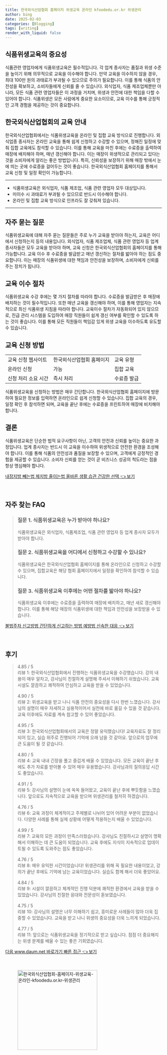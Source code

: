 ```yaml
---
title: 한국외식산업협회 홈페이지 위생교육 온라인 kfoodedu.or.kr 위생관리
author: bing
date: 2025-02-03
categories: [Blogging]
tags: [writing]
render_with_liquid: false
---
```



<h2 id='식품위생교육의_중요성'>식품위생교육의 중요성</h2>

<p>식품관련 영업자에게 식품위생교육은 필수적입니다. 각 업계 종사자는 품질과 위생 수준을 높이기 위해 의무적으로 교육을 이수해야 합니다. 만약 교육을 이수하지 않을 경우, 최대 100만 원의 과태료가 부과될 수 있으므로 주의가 필요합니다. 이를 통해 식품의 안전성을 확보하고, 소비자들에게 신뢰를 줄 수 있습니다. 외식업자, 식품 제조업체뿐만 아니라, 모든 식품 관련 영업자들은 이 과정을 거치며, 위생과 안전에 대한 책임을 다할 수 있어야 합니다. 식품위생은 모든 사람에게 중요한 요소이므로, 교육 이수를 통해 긍정적인 고객 경험을 제공하는 것이 중요합니다.</p>

<h2 id='한국외식산업협회의_교육_안내'>한국외식산업협회의 교육 안내</h2>

<p>한국외식산업협회에서는 식품위생교육을 온라인 및 집합 교육 방식으로 진행합니다. 외식업종 종사자는 온라인 교육을 통해 쉽게 신청하고 수강할 수 있으며, 정해진 일정에 맞춰 집합 교육에도 참석할 수 있습니다. 이를 통해 교육을 마친 후에는 수료증을 출력하여 매장에 배치해야 하며, 매년 갱신해야 합니다. 이는 매장이 위생적으로 관리되고 있다는 것을 소비자에게 알리는 좋은 방법입니다. 특히, 신뢰성을 보장하기 위해 매장 밖에서 눈에 띄는 곳에 수료증을 걸어두는 것이 좋습니다. 한국외식산업협회 홈페이지를 통해서 교육 신청 및 일정 확인이 가능합니다.</p>

<hr />

<ul>
    <li>식품위생교육은 외식업자, 식품 제조업, 식품 관련 영업자 모두 대상입니다.</li>
    <li>미이수 시 과태료가 부과될 수 있으므로 반드시 이수해야 합니다.</li>
    <li>온라인 및 집합 교육 방식으로 인프라도 잘 갖춰져 있습니다.</li>
</ul>

<hr />

<h2 id='자주_묻는_질문'>자주 묻는 질문</h2>

<p>식품위생교육에 대해 자주 묻는 질문들은 주로 누가 교육을 받아야 하는지, 교육은 어디에서 신청하는지 등의 내용입니다. 외식업자, 식품 제조업체, 식품 관련 영업자 등 업계 종사자들은 모두 교육을 받아야 하며, 교육 신청은 한국외식산업협회의 홈페이지를 통해 가능합니다. 교육 이수 후 수료증을 발급받고 매년 갱신하는 절차를 밟아야 하는 점도 중요합니다. 이는 매장의 식품위생에 대한 책임과 안전성을 보장하며, 소비자에게 신뢰를 주는 장치가 됩니다.</p>

<h2 id='교육_이수_절차'>교육 이수 절차</h2>

<p>식품위생교육 수강 후에는 몇 가지 절차를 따라야 합니다. 수료증을 발급받은 후 매장에 배치하는 것이 필수적입니다. 또한 매년 교육을 갱신해야 하며, 이를 통해 영업자는 지속적으로 최신 식품위생 지침을 따라야 합니다. 교육이수 절차가 자동화되어 있지 않으므로, 진급 관리 시스템을 도입하여 매장 직원들이 쉽게 갱신 여부를 확인할 수 있도록 하는 것이 좋습니다. 이를 통해 모든 직원들이 책임감 있게 위생 교육을 이수하도록 유도할 수 있습니다.</p>

<h2 id='교육_신청_방법'>교육 신청 방법</h2>

<table>
    <tr>
        <td>교육 신청 웹사이트</td>
        <td>한국외식산업협회 홈페이지</td>
        <td>교육 유형</td>
    </tr>
    <tr>
        <td>온라인 신청</td>
        <td>가능</td>
        <td>집합 교육</td>
    </tr>
    <tr>
        <td>신청 처리 소요 시간</td>
        <td>즉시 처리</td>
        <td>수료증 발급</td>
    </tr>
</table>

<p>식품위생교육을 신청하는 방법은 매우 간단합니다. 한국외식산업협회 홈페이지에 방문하여 필요한 정보를 입력하면 온라인으로 쉽게 신청할 수 있습니다. 집합 교육의 경우, 일정 확인 후 참석하면 되며, 교육을 끝난 후에는 수료증을 프린트하여 매장에 비치해야 합니다.</p>

<h2 id='결론'>결론</h2>

<p>식품위생교육은 단순한 법적 요구사항이 아닌, 고객의 안전과 신뢰를 높이는 중요한 과정입니다. 업계 종사자는 반드시 이 교육을 이수하여 위생적으로 안전한 환경을 조성해야 합니다. 이를 통해 식품의 안전성과 품질을 보장할 수 있으며, 고객에게 긍정적인 경험을 제공할 수 있습니다. 소비자 신뢰를 얻는 것이 곧 비즈니스 성공의 척도라는 점을 항상 명심해야 합니다.</p>


<p><a class="click-button" title="내장지방 빼는법 체지방 줄이는법 올바른 생활 습관 건강한 선택" href="https://24nara.github.io/posts/%EB%82%B4%EC%9E%A5%EC%A7%80%EB%B0%A9-%EB%B9%BC%EB%8A%94%EB%B2%95-%EC%B2%B4%EC%A7%80%EB%B0%A9-%EC%A4%84%EC%9D%B4%EB%8A%94%EB%B2%95-%EC%98%AC%EB%B0%94%EB%A5%B8-%EC%83%9D%ED%99%9C-%EC%8A%B5%EA%B4%80-%EA%B1%B4%EA%B0%95%ED%95%9C-%EC%84%A0%ED%83%9D/" rel="dofollow">내장지방 빼는법 체지방 줄이는법 올바른 생활 습관 건강한 선택 👈 보기</a></p><br>
<h2 id='자주_찾는_FAQ'>자주 찾는 FAQ</h2>
<div itemscope="" itemtype="https://schema.org/FAQPage"> 
<blockquote> 
<div itemscope="" itemprop="mainEntity" itemtype="https://schema.org/Question"> 
<h3 itemprop="name">질문 1. 식품위생교육은 누가 받아야 하나요?</h3> 
<div itemscope="" itemprop="acceptedAnswer" itemtype="https://schema.org/Answer"> 
<span itemprop="text"> 
<p>식품위생교육은 외식업자, 식품제조업, 식품 관련 영업자 등 업계 종사자 모두가 받아야 합니다.</p> 
</span> 
</div> 
</div> 

<div itemscope="" itemprop="mainEntity" itemtype="https://schema.org/Question"> 
<h3 itemprop="name">질문 2. 식품위생교육을 어디에서 신청하고 수강할 수 있나요?</h3> 
<div itemscope="" itemprop="acceptedAnswer" itemtype="https://schema.org/Answer"> 
<span itemprop="text"> 
<p>식품위생교육은 한국외식산업협회 홈페이지를 통해 온라인으로 신청하고 수강할 수 있으며, 집합교육은 해당 협회 홈페이지에서 일정을 확인하여 참석할 수 있습니다.</p> 
</span> 
</div> 
</div> 

<div itemscope="" itemprop="mainEntity" itemtype="https://schema.org/Question"> 
<h3 itemprop="name">질문 3. 식품위생교육 이후에는 어떤 절차를 밟아야 하나요?</h3> 
<div itemscope="" itemprop="acceptedAnswer" itemtype="https://schema.org/Answer"> 
<span itemprop="text"> 
<p>식품위생교육 이후에는 수료증을 출력하여 매장에 배치하고, 매년 새로 갱신해야 합니다. 이를 통해 해당 매장의 식품위생에 대한 책임과 안전성을 보장받을 수 있습니다.</p> 
</span> 
</div> 
</div> 
</blockquote> 
</div>
<p><a class="click-button" title="불법주차 신고방법 간단하게 신고하는 방법 예방법 신속한 대응" href="https://24nara.github.io/posts/%EB%B6%88%EB%B2%95%EC%A3%BC%EC%B0%A8-%EC%8B%A0%EA%B3%A0%EB%B0%A9%EB%B2%95-%EA%B0%84%EB%8B%A8%ED%95%98%EA%B2%8C-%EC%8B%A0%EA%B3%A0%ED%95%98%EB%8A%94-%EB%B0%A9%EB%B2%95-%EC%98%88%EB%B0%A9%EB%B2%95-%EC%8B%A0%EC%86%8D%ED%95%9C-%EB%8C%80%EC%9D%91/" rel="dofollow">불법주차 신고방법 간단하게 신고하는 방법 예방법 신속한 대응 👈 보기</a></p><br>
<h2 id='후기'>후기</h2>
<div itemscope itemtype="https://schema.org/Product">
  <blockquote>
  <div itemprop="review" itemscope itemtype="https://schema.org/Review">
      <div itemprop="reviewRating" itemscope itemtype="https://schema.org/Rating"> <span itemprop="ratingValue">4.85</span> / <span itemprop="bestRating">5</span> </div>
      <span itemprop="reviewBody">리뷰 1: 한국외식산업협회에서 진행하는 식품위생교육을 수강했습니다. 강의 내용이 매우 알차고, 강사님이 친절하게 설명해 주셔서 이해하기 쉬웠습니다. 교육 시설도 깔끔하고 쾌적하여 안심하고 교육을 받을 수 있었습니다.</span>
  </div>
  <br>
  <div itemprop="review" itemscope itemtype="https://schema.org/Review">
      <div itemprop="reviewRating" itemscope itemtype="https://schema.org/Rating"> <span itemprop="ratingValue">4.90</span> / <span itemprop="bestRating">5</span> </div>
      <span itemprop="reviewBody">리뷰 2: 위생교육을 받고 나니 식품 안전의 중요성을 다시 한번 느꼈습니다. 강사님의 설명이 매우 자세하고 실용적이어서 실천에 바로 옮길 수 있을 것 같습니다. 교육 이후에도 자료를 계속 참고할 수 있어 좋았습니다.</span>
  </div>
  <br>
  <div itemprop="review" itemscope itemtype="https://schema.org/Review">
      <div itemprop="reviewRating" itemscope itemtype="https://schema.org/Rating"> <span itemprop="ratingValue">4.95</span> / <span itemprop="bestRating">5</span> </div>
      <span itemprop="reviewBody">리뷰 3: 한국외식산업협회에서의 교육은 정말 유익했습니다! 교육자료도 잘 정리되어 있고, 실습 위주로 진행되어 기억에 오래 남을 것 같아요. 앞으로의 업무에 큰 도움이 될 것 같습니다.</span>
  </div>
  <br>
  <div itemprop="review" itemscope itemtype="https://schema.org/Review">
      <div itemprop="reviewRating" itemscope itemtype="https://schema.org/Rating"> <span itemprop="ratingValue">4.80</span> / <span itemprop="bestRating">5</span> </div>
      <span itemprop="reviewBody">리뷰 4: 교육 내내 긴장을 풀고 즐겁게 배울 수 있었습니다. 모든 교육이 끝난 후에도 추가 자료를 받아볼 수 있어 매우 유용했습니다. 강사님과의 질의응답 시간도 좋았습니다.</span>
  </div>
  <br>
  <div itemprop="review" itemscope itemtype="https://schema.org/Review">
      <div itemprop="reviewRating" itemscope itemtype="https://schema.org/Rating"> <span itemprop="ratingValue">4.91</span> / <span itemprop="bestRating">5</span> </div>
      <span itemprop="reviewBody">리뷰 5: 강사님의 설명이 눈에 쏙쏙 들어왔고, 교육이 끝난 후에 뿌듯함을 느꼈습니다. 앞으로도 지속적으로 교육을 받으며 위생관리를 철저히 하겠습니다.</span>
  </div>
  <br>
  <div itemprop="review" itemscope itemtype="https://schema.org/Review">
      <div itemprop="reviewRating" itemscope itemtype="https://schema.org/Rating"> <span itemprop="ratingValue">4.76</span> / <span itemprop="bestRating">5</span> </div>
      <span itemprop="reviewBody">리뷰 6: 교육 과정이 체계적이고 주제별로 나뉘어 있어 어려운 부분이 없었습니다. 다양한 사례를 통해 실제 상황에 어떻게 적용하는지 배울 수 있었습니다.</span>
  </div>
  <br>
  <div itemprop="review" itemscope itemtype="https://schema.org/Review">
      <div itemprop="reviewRating" itemscope itemtype="https://schema.org/Rating"> <span itemprop="ratingValue">4.99</span> / <span itemprop="bestRating">5</span> </div>
      <span itemprop="reviewBody">리뷰 7: 교육의 모든 과정이 만족스러웠습니다. 강사님도 친절하시고 설명이 명확해서 이해하는 데 큰 도움이 되었습니다. 교육 후에도 지식이 지속적으로 업데이트될 수 있도록 도와주는 점도 좋았습니다.</span>
  </div>
  <br>
  <div itemprop="review" itemscope itemtype="https://schema.org/Review">
      <div itemprop="reviewRating" itemscope itemtype="https://schema.org/Rating"> <span itemprop="ratingValue">4.76</span> / <span itemprop="bestRating">5</span> </div>
      <span itemprop="reviewBody">리뷰 8: 매우 유익한 시간이었습니다! 위생관리를 위해 꼭 필요한 내용이었고, 강의가 끝난 후에도 기억에 남는 교육이었습니다. 실습도 함께 해서 더욱 좋았어요.</span>
  </div>
  <br>
  <div itemprop="review" itemscope itemtype="https://schema.org/Review">
      <div itemprop="reviewRating" itemscope itemtype="https://schema.org/Rating"> <span itemprop="ratingValue">4.84</span> / <span itemprop="bestRating">5</span> </div>
      <span itemprop="reviewBody">리뷰 9: 시설이 깔끔하고 체계적인 진행 덕분에 쾌적한 환경에서 교육을 받을 수 있었습니다. 강사님의 친절한 응대와 전문성이 돋보였습니다.</span>
  </div>
  <br>
  <div itemprop="review" itemscope itemtype="https://schema.org/Review">
      <div itemprop="reviewRating" itemscope itemtype="https://schema.org/Rating"> <span itemprop="ratingValue">4.75</span> / <span itemprop="bestRating">5</span> </div>
      <span itemprop="reviewBody">리뷰 10: 강사님의 설명은 너무 이해하기 쉽고, 흥미로운 사례들이 많아 더욱 집중할 수 있었습니다. 교육을 받고 나니 위생의 중요성을 더욱 느끼게 되었습니다.</span>
  </div>
  <br>
  <div itemprop="review" itemscope itemtype="https://schema.org/Review">
      <div itemprop="reviewRating" itemscope itemtype="https://schema.org/Rating"> <span itemprop="ratingValue">4.77</span> / <span itemprop="bestRating">5</span> </div>
      <span itemprop="reviewBody">리뷰 11: 앞으로는 식품위생교육을 정기적으로 받고 싶습니다. 점점 더 중요해지는 위생 문제를 배울 수 있는 좋은 기회였습니다.</span>
  </div>
  </blockquote>
</div>
<p><a class="click-button" title="다음 www.daum.net 바로가기 빠른 접근" href="https://24nara.github.io/posts/%EB%8B%A4%EC%9D%8C-www.daum.net-%EB%B0%94%EB%A1%9C%EA%B0%80%EA%B8%B0-%EB%B9%A0%EB%A5%B8-%EC%A0%91%EA%B7%BC/" rel="dofollow">다음 www.daum.net 바로가기 빠른 접근 👈 보기</a></p><br>
<figure class="image"><img src="https://24nara.github.io/assets/img/thumbnail/한국외식산업협회-홈페이지-위생교육-온라인-kfoodedu.or.kr-위생관리.webp" alt="한국외식산업협회-홈페이지-위생교육-온라인-kfoodedu.or.kr-위생관리" width="256" height="256"></figure>